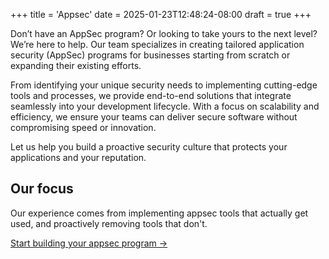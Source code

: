 +++
title = 'Appsec'
date = 2025-01-23T12:48:24-08:00
draft = true
+++

Don’t have an AppSec program? Or looking to take yours to the next level? We’re here to help. Our team specializes in creating tailored application security (AppSec) programs for businesses starting from scratch or expanding their existing efforts.

From identifying your unique security needs to implementing cutting-edge tools and processes, we provide end-to-end solutions that integrate seamlessly into your development lifecycle. With a focus on scalability and efficiency, we ensure your teams can deliver secure software without compromising speed or innovation.

Let us help you build a proactive security culture that protects your applications and your reputation.

## Our focus
Our experience comes from implementing appsec tools that actually get used, and proactively removing tools that don't.

[Start building your appsec program ->](/contact)